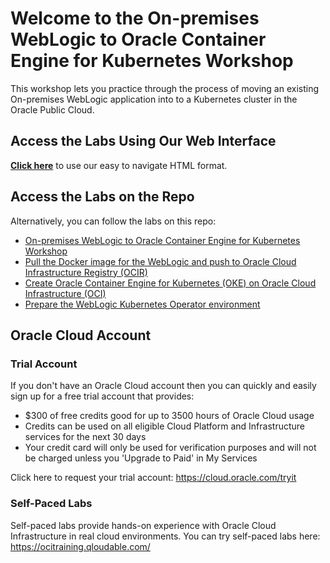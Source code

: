 # Welcome to the On-premises WebLogic to Oracle Container Engine for Kubernetes Workshop
This workshop lets you practice through the process of moving an existing On-premises WebLogic application into to a Kubernetes cluster in the Oracle Public Cloud.

## Access the Labs Using Our Web Interface
**[Click here](https://github.com/oracle/learning-library/tree/master/workshops/wls-oke)** to use our easy to navigate HTML format.

## Access the Labs on the Repo
Alternatively, you can follow the labs on this repo:
- [On-premises WebLogic to Oracle Container Engine for Kubernetes Workshop](./lab-000/content.md)
- [Pull the Docker image for the WebLogic and push to Oracle Cloud Infrastructure Registry (OCIR)](./lab-100/content.md)
- [Create Oracle Container Engine for Kubernetes (OKE) on Oracle Cloud Infrastructure (OCI)](./lab-100/content.md)
- [Prepare the WebLogic Kubernetes Operator environment](./lab-100/content.md)


## Oracle Cloud Account

### Trial Account
If you don't have an Oracle Cloud account then you can quickly and easily sign up for a free trial account that provides:
- $300 of free credits good for up to 3500 hours of Oracle Cloud usage
- Credits can be used on all eligible Cloud Platform and Infrastructure services for the next 30 days
- Your credit card will only be used for verification purposes and will not be charged unless you 'Upgrade to Paid' in My Services
  
Click here to request your trial account: https://cloud.oracle.com/tryit

### Self-Paced Labs 
Self-paced labs provide hands-on experience with Oracle Cloud Infrastructure in real cloud environments. You can try self-paced labs here: https://ocitraining.qloudable.com/